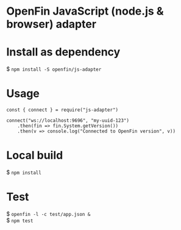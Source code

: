 # OpenFin JavaScript (node.js & browser) adapter

# Install as dependency

$ `npm install -S openfin/js-adapter`

# Usage

    const { connect } = require("js-adapter")

    connect("ws://localhost:9696", "my-uuid-123")
        .then(fin => fin.System.getVersion())
        .then(v => console.log("Connected to OpenFin version", v))

# Local build

$ `npm install`

# Test

$ `openfin -l -c test/app.json &`  
$ `npm test`